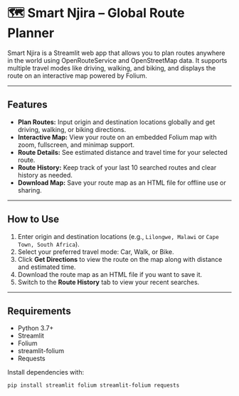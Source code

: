 # 🗺️ Smart Njira – Global Route Planner

Smart Njira is a Streamlit web app that allows you to plan routes anywhere in the world using OpenRouteService and OpenStreetMap data. It supports multiple travel modes like driving, walking, and biking, and displays the route on an interactive map powered by Folium.

---

## Features

- **Plan Routes:** Input origin and destination locations globally and get driving, walking, or biking directions.
- **Interactive Map:** View your route on an embedded Folium map with zoom, fullscreen, and minimap support.
- **Route Details:** See estimated distance and travel time for your selected route.
- **Route History:** Keep track of your last 10 searched routes and clear history as needed.
- **Download Map:** Save your route map as an HTML file for offline use or sharing.

---

## How to Use

1. Enter origin and destination locations (e.g., `Lilongwe, Malawi` or `Cape Town, South Africa`).
2. Select your preferred travel mode: Car, Walk, or Bike.
3. Click **Get Directions** to view the route on the map along with distance and estimated time.
4. Download the route map as an HTML file if you want to save it.
5. Switch to the **Route History** tab to view your recent searches.

---

## Requirements

- Python 3.7+
- Streamlit
- Folium
- streamlit-folium
- Requests

Install dependencies with:

```bash
pip install streamlit folium streamlit-folium requests

